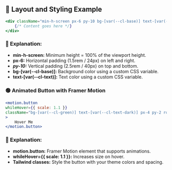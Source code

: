 ## 📌 Layout and Styling Example

```jsx
<div className="min-h-screen px-6 py-10 bg-[var(--cl-base)] text-[var(--cl-text)]">
    {/* Content goes here */}
</div> 
````

### 📝 Explanation:
- **min-h-screen:** Minimum height = 100% of the viewport height.
- **px-6:** Horizontal padding (1.5rem / 24px) on left and right.
- ***py-10:*** Vertical padding (2.5rem / 40px) on top and bottom.
- **bg-[var(--cl-base)]:** Background color using a custom CSS variable.
- **text-[var(--cl-text)]:** Text color using a custom CSS variable.


### 🟢 Animated Button with Framer Motion
```jsx
<motion.button
whileHover={{ scale: 1.1 }}
className="bg-[var(--cl-green)] text-[var(--cl-text-dark)] px-4 py-2 rounded"
>
    Hover Me
</motion.button>
```

### 📝 Explanation:
- **motion.button:** Framer Motion element that supports animations.
- **whileHover={{ scale: 1.1 }}:** Increases size on hover.
- **Tailwind classes:** Style the button with your theme colors and spacing.


